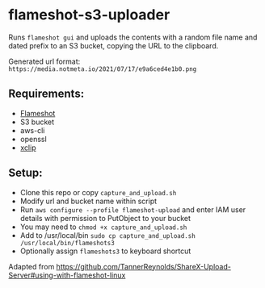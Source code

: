 # flameshot-s3-uploader

Runs `flameshot gui` and uploads the contents with a random file name and dated prefix to an S3 bucket, copying the URL to the clipboard.

Generated url format: `https://media.notmeta.io/2021/07/17/e9a6ced4e1b0.png`

## Requirements:
- [Flameshot](https://github.com/flameshot-org/flameshot/)
- S3 bucket
- aws-cli
- openssl
- [xclip](https://linux.die.net/man/1/xclip)

## Setup:
- Clone this repo or copy `capture_and_upload.sh`
- Modify url and bucket name within script
- Run `aws configure --profile flameshot-upload` and enter IAM user details with permission to PutObject to your bucket
- You may need to `chmod +x capture_and_upload.sh`
- Add to /usr/local/bin `sudo cp capture_and_upload.sh /usr/local/bin/flameshots3`
- Optionally assign `flameshots3` to keyboard shortcut

Adapted from https://github.com/TannerReynolds/ShareX-Upload-Server#using-with-flameshot-linux
